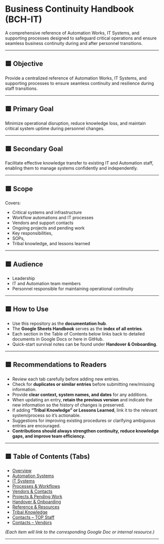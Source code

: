 # Business Continuity Handbook (BCH-IT)

A comprehensive reference of Automation Works, IT Systems, and supporting processes designed to safeguard critical operations and ensure seamless business continuity during and after personnel transitions.

---

## 🟦 Objective
Provide a centralized reference of Automation Works, IT Systems, and supporting processes to ensure seamless continuity and resilience during staff transitions.

---

## 🟦 Primary Goal
Minimize operational disruption, reduce knowledge loss, and maintain critical system uptime during personnel changes.

---

## 🟦 Secondary Goal
Facilitate effective knowledge transfer to existing IT and Automation staff, enabling them to manage systems confidently and independently.

---

## 🟦 Scope
Covers:
- Critical systems and infrastructure  
- Workflow automations and IT processes  
- Vendors and support contacts  
- Ongoing projects and pending work  
- Key responsibilities,
- SOPs,
- Tribal knowledge, and lessons learned

---

## 🟦 Audience
- Leadership  
- IT and Automation team members  
- Personnel responsible for maintaining operational continuity  

---

## 🟦 How to Use
- Use this repository as the **documentation hub**.  
- The **Google Sheets Handbook** serves as the **index of all entries**.  
- Each section in the Table of Contents below links back to detailed documents in Google Docs or here in GitHub.  
- Quick-start survival notes can be found under **Handover & Onboarding**.  

---

## 🟦 Recommendations to Readers
- Review each tab carefully before adding new entries.  
- Check for **duplicates or similar entries** before submitting new/missing information.  
- Provide **clear context, system names, and dates** for any additions.  
- When updating an entry, **retain the previous version** and indicate the new information so the history of changes is preserved.  
- If adding **“Tribal Knowledge” or Lessons Learned**, link it to the relevant system/process so it’s actionable.  
- Suggestions for improving existing procedures or clarifying ambiguous entries are encouraged.  
- **Contributions should always strengthen continuity, reduce knowledge gaps, and improve team efficiency.**  

---

## 🟦 Table of Contents (Tabs)

- [Overview](https://docs.google.com/document/d/1_hEis_xVPHiJS8Y0dfEQNExM6SObiQz1FUnA3c57JGM/edit?tab=t.gknsv4hxkm6h)
- [Automation Systems](#)  
- [IT Systems](#)  
- [Processes & Workflows](#)  
- [Vendors & Contacts](#)  
- [Projects & Pending Work](#)  
- [Handover & Onboarding](#)  
- [Reference & Resources](#)  
- [Tribal Knowledge](#)  
- [Contacts – TOP Staff](https://docs.google.com/document/d/1_hEis_xVPHiJS8Y0dfEQNExM6SObiQz1FUnA3c57JGM/edit?tab=t.p5r7sz95ao4n)
- [Contacts – Vendors](https://docs.google.com/document/d/1_hEis_xVPHiJS8Y0dfEQNExM6SObiQz1FUnA3c57JGM/edit?tab=t.csmeknmtdzmk)

*(Each item will link to the corresponding Google Doc or internal resource.)*  

---

